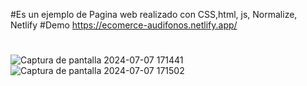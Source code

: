 #Es un ejemplo de Pagina web realizado con CSS,html, js, Normalize, Netlify
#Demo https://ecomerce-audifonos.netlify.app/
#
![Captura de pantalla 2024-07-07 171441](https://github.com/MiguelAngeloH/07-audifonos/assets/44765289/33b2e4df-d064-42ea-8d46-e4869e612b23)
![Captura de pantalla 2024-07-07 171502](https://github.com/MiguelAngeloH/07-audifonos/assets/44765289/44960070-4d81-48ac-b807-84922e866540)
